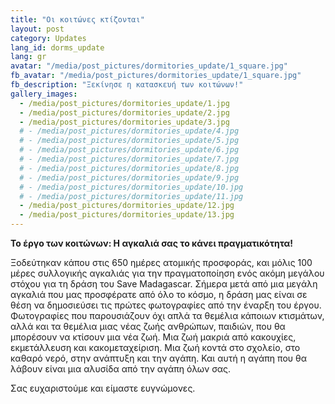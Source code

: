 ```yaml
---
title: "Οι κοιτώνες κτίζονται"
layout: post
category: Updates
lang_id: dorms_update
lang: gr
avatar: "/media/post_pictures/dormitories_update/1_square.jpg"
fb_avatar: "/media/post_pictures/dormitories_update/1_square.jpg"
fb_description: "Ξεκίνησε η κατασκευή των κοιτώνων!"
gallery_images:
  - /media/post_pictures/dormitories_update/1.jpg
  - /media/post_pictures/dormitories_update/2.jpg
  - /media/post_pictures/dormitories_update/3.jpg
  # - /media/post_pictures/dormitories_update/4.jpg
  # - /media/post_pictures/dormitories_update/5.jpg
  # - /media/post_pictures/dormitories_update/6.jpg
  # - /media/post_pictures/dormitories_update/7.jpg
  # - /media/post_pictures/dormitories_update/8.jpg
  # - /media/post_pictures/dormitories_update/9.jpg
  # - /media/post_pictures/dormitories_update/10.jpg
  # - /media/post_pictures/dormitories_update/11.jpg
  - /media/post_pictures/dormitories_update/12.jpg
  - /media/post_pictures/dormitories_update/13.jpg
---
```


**Το έργο των κοιτώνων: Η αγκαλιά σας το κάνει πραγματικότητα!**

Ξοδεύτηκαν κάπου στις 650 ημέρες ατομικής προσφοράς, και μόλις 100 μέρες συλλογικής αγκαλιάς για την πραγματοποίηση ενός ακόμη μεγάλου στόχου για τη δράση του Save Madagascar. Σήμερα μετά από μια μεγάλη αγκαλιά που μας προσφέρατε από όλο το κόσμο, η δράση μας είναι σε θέση να δημοσιεύσει τις πρώτες φωτογραφίες από την έναρξη του έργου. Φωτογραφίες που παρουσιάζουν όχι απλά τα θεμέλια κάποιων κτισμάτων, αλλά και τα θεμέλια μιας νέας ζωής ανθρώπων, παιδιών, που θα μπορέσουν να κτίσουν μια νέα ζωή. Μια ζωή μακριά από κακουχίες, εκμετάλλευση και κακομεταχείριση. Μια ζωή κοντά στο σχολείο, στο καθαρό νερό, στην ανάπτυξη και την αγάπη. Και αυτή η αγάπη που θα λάβουν είναι μια αλυσίδα από την αγάπη όλων σας. 

Σας ευχαριστούμε και είμαστε ευγνώμονες.